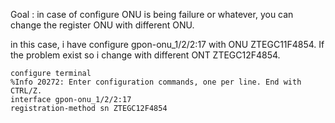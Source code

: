 Goal : in case of configure ONU is being failure or whatever, you can change the register ONU with different ONU.

in this case, i have configure gpon-onu_1/2/2:17 with ONU ZTEGC11F4854. 
If the problem exist so i change with different ONT ZTEGC12F4854.

```
configure terminal 
%Info 20272: Enter configuration commands, one per line. End with CTRL/Z.
interface gpon-onu_1/2/2:17
registration-method sn ZTEGC12F4854
```
